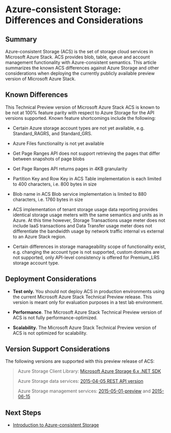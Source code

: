
<properties
	pageTitle="Azure-consistent Storage: Differences and Considerations | Microsoft Azure"
	description="Understand the differences against Azure Storage and other ACS deployment considerations."
	services="azure-stack"
	documentationCenter=""
	authors="MChadalapaka"
	manager="siroy"
	editor=""/>

<tags
	ms.service="azure-stack"
	ms.workload="na"
	ms.tgt_pltfrm="na"
	ms.devlang="na"
	ms.topic="get-started-article"
	ms.date="08/17/2016"
	ms.author="mchad"/>

# Azure-consistent Storage: Differences and Considerations

## Summary

Azure-consistent Storage (ACS) is the set of storage cloud services in
Microsoft Azure Stack. ACS provides blob, table, queue and account
management functionality with Azure-consistent semantics. This article
summarizes the known ACS differences against Azure Storage and other
considerations when deploying the currently publicly available preview
version of Microsoft Azure Stack.

<span id="Concepts" class="anchor"><span id="_Toc386544169" class="anchor"><span id="_Toc389466742" class="anchor"><span id="_Ref428966996" class="anchor"><span id="_Toc433223853" class="anchor"></span></span></span></span></span>
## Known Differences

This Technical Preview version of Microsoft Azure Stack ACS is known to
be not at 100% feature parity with respect to Azure Storage for the API
versions supported. Known feature shortcomings include the following:

-   Certain Azure storage account types are not yet available, e.g.
    Standard\_RAGRS, and Standard\_GRS.

-   Azure Files functionality is not yet available

-   Get Page Ranges API does not support retrieving the pages that
    differ between snapshots of page blobs

-   Get Page Ranges API returns pages in 4KB granularity

-   Partition Key and Row Key in ACS Table implementation is each
    limited to 400 characters, i.e. 800 bytes in size

-   Blob name in ACS Blob service implementation is limited to 880
    characters, i.e. 1760 bytes in size

-   ACS implementation of tenant storage usage data reporting provides
    identical storage usage meters with the same semantics and units as
    in Azure. At this time however, Storage Transactions usage meter
    does not include IaaS transactions and Data Transfer usage meter
    does not differentiate the bandwidth usage by network traffic
    internal vs external to an Azure Stack region.

-   Certain differences in storage manageability scope of functionality
    exist, e.g. changing the account type is not supported, custom
    domains are not supported, only API-level consistency is offered for
    Premium\_LRS storage account type.

## Deployment Considerations

-   **Test only.** You should not deploy ACS in production environments
    using the current Microsoft Azure Stack Technical Preview release.
    This version is meant only for evaluation purposes in a test
    lab environment.

-   **Performance**. The Microsoft Azure Stack Technical Preview version
    of ACS is not fully performance-optimized.

-   **Scalability.** The Microsoft Azure Stack Technical Preview version
    of ACS is not optimized for scalability.

## Version Support Considerations

The following versions are supported with this preview release of ACS:

> Azure Storage Client Library: [Microsoft Azure Storage 6.x .NET
> SDK](http://www.nuget.org/packages/WindowsAzure.Storage/6.2.0)
>
> Azure Storage data services: [2015-04-05 REST API
> version](https://msdn.microsoft.com/en-us/library/azure/mt705637.aspx)
>
> Azure Storage management services:
> [2015-05-01-preview](https://msdn.microsoft.com/en-us/library/azure/mt163683.aspx)
> and
> [2015-06-15](https://microsoft.sharepoint.com/teams/AzureStack/Azure%20Stack%20Shared/Customer/msdn.microsoft.com/en-us/library/azure/mt163683.aspx)

## Next Steps

-   [Introduction to Azure-consistent Storage](azure-stack-architecture.md)
